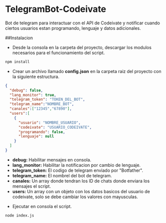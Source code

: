 # TelegramBot-Codeivate
Bot de telegram para interactuar con el API de Codeivate y notificar cuando ciertos usuarios estan programando, lenguaje y datos adicionales.

##Instalacion
* Desde la consola en la carpeta del proyecto, descargar los modulos necesarios para el funcionamiento del script.

```javascript
npm install 
```
* Crear un archivo llamado **config.json** en la carpeta raiz del proyecto con la siguiente estructura.

```json
{
  "debug": false,
  "lang_monitor": true,
  "telegram_token": "TOKEN_DEL_BOT",
  "telegram_name":"NOMBRE_BOT",
  "canales":["12345","67890"],
  "users":[
    {
      "usuario": "NOMBRE_USUARIO",
      "codeivate": "USUARIO_CODEIVATE",
      "programando": false,
      "lenguaje": null
    }
  ]
}
```
- **debug:** Habilitar mensajes en consola.
- **lang_monitor:** Habilitar la notificacion por cambio de lenguaje.
- **telegram_token:** El codigo de telegram enviado por "Botfather".
- **telegram_name:** El nombrel del bot de telegram.
- **canales:** Un array donde tendran los ID de chats donde enviara los mensajes el script.
- **users:** Un array con un objeto con los datos basicos del usuario de codeivate, solo se debe cambiar los valores con mayusculas.

* Ejecutar en consola el script.
```bash
node index.js
```

